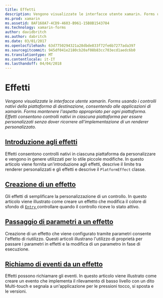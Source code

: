 ```yaml
---
title: Effetti
description: Vengono visualizzate le interfacce utente xamarin. Forms usando i controlli nativi della piattaforma di destinazione, consentendo alle applicazioni di xamarin. Forms mantenere l'aspetto appropriato per ogni piattaforma. Effetti consentono controlli nativi in ciascuna piattaforma per essere personalizzati senza dover ricorrere all'implementazione di un renderer personalizzato.
ms.prod: xamarin
ms.assetid: 8AF168A7-4CD9-4603-B961-15B8B1543784
ms.technology: xamarin-forms
author: davidbritch
ms.author: dabritch
ms.date: 03/01/2017
ms.openlocfilehash: 63d7750294321a28dbde833f72fe6b7277ada397
ms.sourcegitcommit: 945df041e2180cb20af08b83cc703ecd1aedc6b0
ms.translationtype: MT
ms.contentlocale: it-IT
ms.lasthandoff: 04/04/2018
---
```

# <a name="effects"></a>Effetti

_Vengono visualizzate le interfacce utente xamarin. Forms usando i controlli nativi della piattaforma di destinazione, consentendo alle applicazioni di xamarin. Forms mantenere l'aspetto appropriato per ogni piattaforma. Effetti consentono controlli nativi in ciascuna piattaforma per essere personalizzati senza dover ricorrere all'implementazione di un renderer personalizzato._

## <a name="introduction-to-effectsintroductionmd"></a>[Introduzione agli effetti](introduction.md)

Effetti consentono controlli nativi in ciascuna piattaforma da personalizzare e vengono in genere utilizzati per lo stile piccole modifiche. In questo articolo viene fornita un'introduzione agli effetti, descrive il limite tra renderer personalizzati e gli effetti e descrive il `PlatformEffect` classe.

## <a name="creating-an-effectcreatingmd"></a>[Creazione di un effetto](creating.md)

Gli effetti di semplificare la personalizzazione di un controllo. In questo articolo viene illustrato come creare un effetto che modifica il colore di sfondo di [ `Entry` ](https://developer.xamarin.com/api/type/Xamarin.Forms.Entry/) controllare quando il controllo riceve lo stato attivo.

## <a name="passing-parameters-to-an-effectpassing-parametersindexmd"></a>[Passaggio di parametri a un effetto](passing-parameters/index.md)

Creazione di un effetto che viene configurato tramite parametri consente l'effetto di riutilizzo. Questi articoli illustrano l'utilizzo di proprietà per passare i parametri in effetti e la modifica di un parametro in fase di esecuzione.

## <a name="invoking-events-from-an-effecttouch-trackingmd"></a>[Richiamo di eventi da un effetto](touch-tracking.md)

Effetti possono richiamare gli eventi. In questo articolo viene illustrato come creare un evento che implementa il rilevamento di basso livello con un dito Multi-touch e segnala a un'applicazione per le pressioni tocco, si sposta e le versioni.